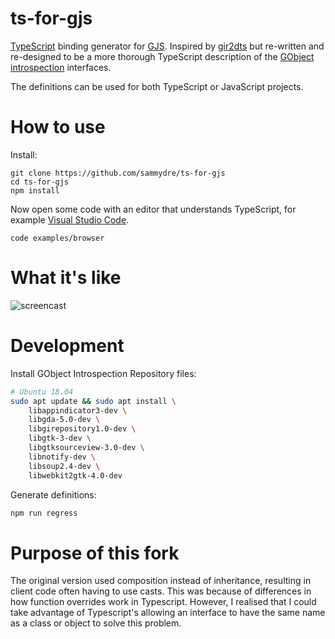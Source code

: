 # ts-for-gjs

[TypeScript](https://www.typescriptlang.org/) binding generator for
[GJS](https://wiki.gnome.org/Projects/Gjs).  Inspired by
[gir2dts](https://github.com/darkoverlordofdata/gir2dts) but re-written and
re-designed to be a more thorough TypeScript description of the [GObject
introspection](https://wiki.gnome.org/Projects/GObjectIntrospection)
interfaces.

The definitions can be used for both TypeScript or JavaScript projects.

# How to use

Install:

```
git clone https://github.com/sammydre/ts-for-gjs
cd ts-for-gjs
npm install
```

Now open some code with an editor that understands TypeScript, for example
[Visual Studio Code](https://code.visualstudio.com/).

```
code examples/browser
```

# What it's like

![screencast](screencast-01.gif)

# Development

Install GObject Introspection Repository files:

```bash
# Ubuntu 18.04
sudo apt update && sudo apt install \
    libappindicator3-dev \
    libgda-5.0-dev \
    libgirepository1.0-dev \
    libgtk-3-dev \
    libgtksourceview-3.0-dev \
    libnotify-dev \
    libsoup2.4-dev \
    libwebkit2gtk-4.0-dev
```

Generate definitions:

```bash
npm run regress
```

# Purpose of this fork

The original version used composition instead of inheritance, resulting in
client code often having to use casts. This was because of differences in how
function overrides work in Typescript. However, I realised that I could take
advantage of Typescript's allowing an interface to have the same name as a class
or object to solve this problem.
